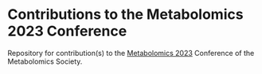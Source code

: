 # Contributions to the Metabolomics 2023 Conference

Repository for contribution(s) to the [Metabolomics
2023](https://metabolomics2023.org/) Conference of the Metabolomics Society.

